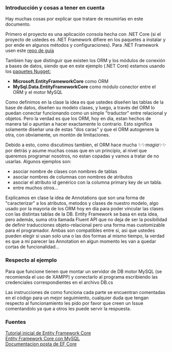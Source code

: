 
### Introducción y cosas a tener en cuenta

Hay muchas cosas por explicar que tratare de resumirlas en este documento.

Primero el proyecto es una aplicación consola hecha con .NET Core (si el proyecto de ustedes es .NET Framework difiere en los paquetes a instalar y por ende en algunos métodos y configuraciones). Para .NET Framework usen este [repo de guía](https://github.com/utndds/orm-NetFrame-MySql) 

Tambien hay que distinguir que existen los ORM y los módulos de conexión a bases de datos, siendo que en este ejemplo (.NET Core) estamos usando los <ins>paquetes Nugget:</ins>

- **Microsoft.EntityFrameworkCore** como ORM
- **MySql.Data.EntityFrameworkCore** como módulo conector entre el ORM y el motor MySQL

Como definimos en la clase la idea es que ustedes diseñen las tablas de la base de datos, diseñen su modelo clases, y luego, a través del ORM lo puedan conectar funcionando como un simple "traductor" entre relacional y objetos. Pero la verdad es que los ORM, hoy en dia, estan hechos de manera tal o apuntan a hacer exactamente lo contrario. Esto significa solamente diseñar una de estas "dos caras" y que el ORM autogenere la otra, con obviamente, un montón de limitaciones.

Debido a esto, como discutimos tambien, el ORM hace mucha :sparkles::sparkles:*magia*:sparkles::sparkles: por detrás y asume muchas cosas que en un principio, al nivel que queremos programar nosotros, no estan copadas y vamos a tratar de no usarlas.
Algunos ejemplos son:

- asociar nombre de clases con nombres de tablas
- asociar nombres de columnas con nombres de atributos
- asociar el atributo id genérico con la columna primary key de un tabla.
- entre muchos otros...

Explicamos en clase la idea de Annotations que son una forma de "caracterizar" a los atributos, metodos y clases de nuestro modelo, algo usado por la mayoria de los ORM hoy en día para poder vincular las clases con las distintas tablas de la DB. Entity Framework se basa en esta idea, pero además, suma otra llamada Fluent API que no deja de ser la posibilidad de definir traducciones objeto-relacional pero una forma mas customizable para el programador.
Ambas son compatibles entre si, asi que ustedes pueden elegir si usan solo una o las dos formas al mismo tiempo, la verdad es que a mi parecer las Annotation en algun momento les van a quedar cortas de funcionalidad...


### Respecto al ejemplo

Para que funcione tienen que montar un servidor de DB motor MySQL (se recomienda el uso de XAMPP) y conectarlo al programa escribiendo las credenciales correspondientes en el archivo DB.cs

Las instrucciones de como funciona cada parte se encuentran comentadas en el código para un mejor seguimiento, cualquier duda que tengan respecto al funcionamiento les pido por favor que creen un Issue comentandolo ya que a otros les puede servir la respuesta.


### Fuentes

[Tutorial inicial de Entity Framework Core](https://www.entityframeworktutorial.net/efcore/entity-framework-core.aspx)<br>
[Entity Framework Core con MySQL](https://dev.mysql.com/doc/connector-net/en/connector-net-entityframework-core.html)<br>
[Documentacion posta de EF Core](https://docs.microsoft.com/en-us/ef/core/)

